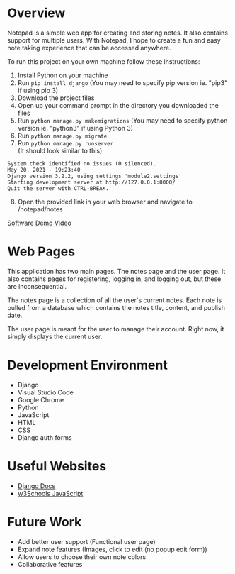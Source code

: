 # Overview

Notepad is a simple web app for creating and storing notes. It also contains support for multiple users.
With Notepad, I hope to create a fun and easy note taking experience that can be accessed anywhere.

To run this project on your own machine follow these instructions:
1. Install Python on your machine
2. Run ```pip install django``` (You may need to specify pip version ie. "pip3" if using pip 3)
3. Download the project files
4. Open up your command prompt in the directory you downloaded the files
5. Run ```python manage.py makemigrations``` (You may need to specify python version ie. "python3" if using Python 3)
6. Run ```python manage.py migrate```
7. Run ```python manage.py runserver```<br>
(It should look similar to this)
```
System check identified no issues (0 silenced).
May 20, 2021 - 19:23:40
Django version 3.2.2, using settings 'module2.settings'
Starting development server at http://127.0.0.1:8000/
Quit the server with CTRL-BREAK.
```
8. Open the provided link in your web browser and navigate to /notepad/notes

[Software Demo Video](https://youtu.be/DxMM_ih2pZE)

# Web Pages

This application has two main pages. The notes page and the user page. It also contains pages for
registering, logging in, and logging out, but these are inconsequential.

The notes page is a collection of all the user's current notes. Each note is pulled from a database which contains the notes title, content, and publish date.

The user page is meant for the user to manage their account. Right now, it simply displays the current user.

# Development Environment

* Django
* Visual Studio Code
* Google Chrome
* Python
* JavaScript
* HTML
* CSS
* Django auth forms

# Useful Websites

* [Django Docs](https://docs.djangoproject.com/en/3.2/)
* [w3Schools JavaScript](https://www.w3schools.com/js/default.asp)

# Future Work

* Add better user support (Functional user page)
* Expand note features (Images, click to edit (no popup edit form))
* Allow users to choose their own note colors
* Collaborative features
